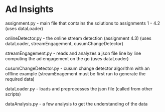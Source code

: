 # Ad Insights

assignment.py - main file that contains the solutions to assignments 1 - 4.2 (uses dataLoader)

onlineDetector.py - the online stream detection (assignment 4.3) (uses dataLoader, streamEngagement, cusumChangeDetector)

streamEngagement.py - reads and analyzes a json file line by line computing the ad engagement on the go (uses dataLoader)

cusumChangeDetector.py - cusum change detector algorithm with an offline example (streamEnagement must be first run to generate the required data)

dataLoader.py - loads and preprocesses the json file (called from other scripts)

dataAnalysis.py - a few analysis to get the understanding of the data
